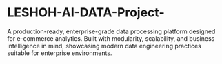 # LESHOH-AI-DATA-Project-
A production-ready, enterprise-grade data processing platform designed for e-commerce analytics. Built with modularity, scalability, and business intelligence in mind, showcasing modern data engineering practices suitable for enterprise environments.
